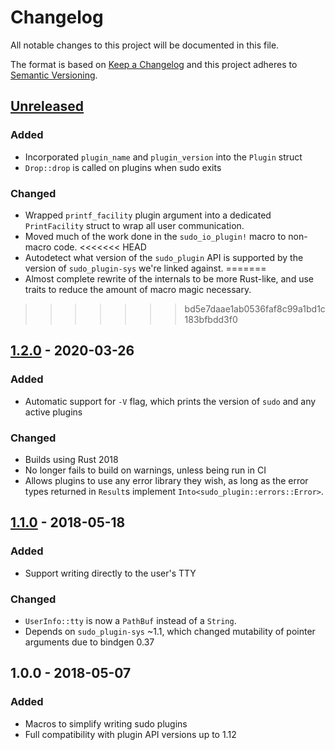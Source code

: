 # Changelog

All notable changes to this project will be documented in this file.

The format is based on [Keep a Changelog](http://keepachangelog.com/en/1.0.0/)
and this project adheres to [Semantic Versioning](http://semver.org/spec/v2.0.0.html).

## [Unreleased]

### Added
- Incorporated `plugin_name` and `plugin_version` into the `Plugin` struct
- `Drop::drop` is called on plugins when sudo exits

### Changed
- Wrapped `printf_facility` plugin argument into a dedicated `PrintFacility`
  struct to wrap all user communication.
- Moved much of the work done in the `sudo_io_plugin!` macro to non-macro code.
<<<<<<< HEAD
- Autodetect what version of the `sudo_plugin` API is supported by the version
  of `sudo_plugin-sys` we're linked against.
=======
- Almost complete rewrite of the internals to be more Rust-like, and use traits
  to reduce the amount of macro magic necessary.
>>>>>>> bd5e7daae1ab0536faf8c99a1bd1c183bfbdd3f0

## [1.2.0] - 2020-03-26

### Added
- Automatic support for `-V` flag, which prints the version of `sudo` and any
  active plugins

### Changed
- Builds using Rust 2018
- No longer fails to build on warnings, unless being run in CI
- Allows plugins to use any error library they wish, as long as the error
  types returned in `Result`s implement `Into<sudo_plugin::errors::Error>`.

## [1.1.0] - 2018-05-18

### Added
- Support writing directly to the user's TTY

### Changed
- `UserInfo::tty` is now a `PathBuf` instead of a `String`.
- Depends on `sudo_plugin-sys` ~1.1, which changed mutability of pointer arguments due to bindgen 0.37

## 1.0.0 - 2018-05-07

### Added
- Macros to simplify writing sudo plugins
- Full compatibility with plugin API versions up to 1.12

[Unreleased]: https://github.com/square/sudo_pair/compare/sudo_pair-v1.2.0...master
[1.2.0]:      https://github.com/square/sudo_pair/compare/sudo_pair-v1.1.0...sudo_pair-v1.2.0
[1.1.0]:      https://github.com/square/sudo_pair/compare/sudo_pair-v1.0.0...sudo_pair-v1.1.0
